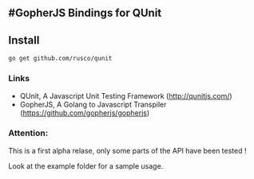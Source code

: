 #GopherJS Bindings for QUnit
---------------------------------------------
## Install

    go get github.com/rusco/qunit 

### Links
- QUnit, A Javascript Unit Testing Framework (http://qunitjs.com/)
- GopherJS, A Golang to Javascript Transpiler (https://github.com/gopherjs/gopherjs)

### Attention: 

This is a first alpha relase, only some parts of the API have been tested ! 

Look at the example folder for a sample usage.
